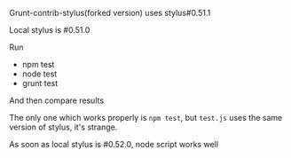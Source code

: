 Grunt-contrib-stylus(forked version) uses stylus#0.51.1

Local stylus is #0.51.0
 
Run 
* npm test
* node test
* grunt test
 
And then compare results

The only one which works properly is `npm test`, but `test.js` uses the same version of stylus, it's strange.

As soon as local stylus is #0.52.0, node script works well
 
